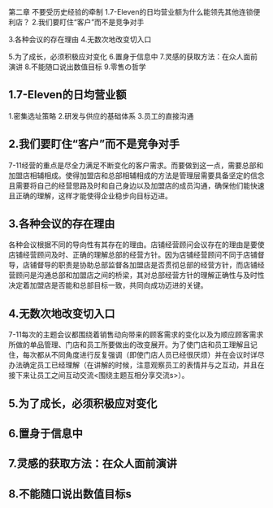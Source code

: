 第二章 不要受历史经验的牵制
1.7-Eleven的日均营业额为什么能领先其他连锁便利店？
2.我们要盯住“客户”而不是竞争对手

3.各种会议的存在理由
4.无数次地改变切入口

5.为了成长，必须积极应对变化
6.置身于信息中
7.灵感的获取方法：在众人面前演讲
8.不能随口说出数值目标
9.零售の哲学

## 1.7-Eleven的日均营业额
1.密集选址策略
2.研发与供应的基础体系
3.员工的直接沟通

## 2.我们要盯住“客户”而不是竞争对手
7-11经营的重点是尽全力满足不断变化的客户需求。而要做到这一点，需要总部和加盟店相辅相成。使得加盟店和总部相辅相成的方法是管理层需要具备坚定的信念且需要将自己的经营思路及时和自己身边以及加盟店的成员沟通，确保他们能快速且正确的理解，这样才能使得企业稳步向目标迈进。

## 3.各种会议的存在理由
各种会议根据不同的导向性有其存在的理由。店铺经营顾问会议存在的理由是要使店铺经营顾问及时、正确的理解总部的经营方针。因为店铺经营顾问不同于店铺督导，店铺督导的职责是协助总部监督各加盟店是否贯彻总部的经营方针，而店铺经营顾问是沟通总部和加盟店之间的桥梁，其对总部经营方针的理解正确性与及时性决定着加盟店是否能和总部目标一致，共同向成功迈进的关键。

## 4.无数次地改变切入口 
7-11每次的主题会议都围绕着销售动向带来的顾客需求的变化以及为顺应顾客需求所做的单品管理、门店和员工所要做出的改变展开。为了使门店和员工理解且记住，每次都从不同角度进行反复强调（即使门店人员已经很厌烦）并在会议时详尽办法确定员工已经理解（在讲解的时候，注意观察员工的表情并与之互动，并且在接下来让员工之间互动交流<围绕主题互相分享交流s>）。

## 5.为了成长，必须积极应对变化

## 6.置身于信息中
## 7.灵感的获取方法：在众人面前演讲
## 8.不能随口说出数值目标s
